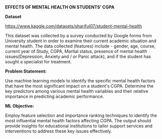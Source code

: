 **EFFECTS OF MENTAL HEALTH ON STUDENTS’ CGPA**

**Dataset**

https://www.kaggle.com/datasets/shariful07/student-mental-health

This dataset was collected by a survey conducted by Google forms from University student in order to examine their current academic situation and mental health. The data collected (features) include - gender, age, course, current year of Study, CGPA, Marital status, presence of mental health issues(Depression, Anxiety and / or Panic attack), and if the student has sought a specialist for treatment.

**Problem Statement:**

Use machine learning models to identify the specific mental health factors that have the most significant impact on a student's CGPA. Determine the key predictors among various mental health variables and their relative importance in predicting academic performance.

**ML Objective:**

Employ feature selection and importance ranking techniques to identify the most influential mental health factors affecting CGPA. The output should provide insights for educational institutions to tailor support services and interventions to address these key issues effectively.
